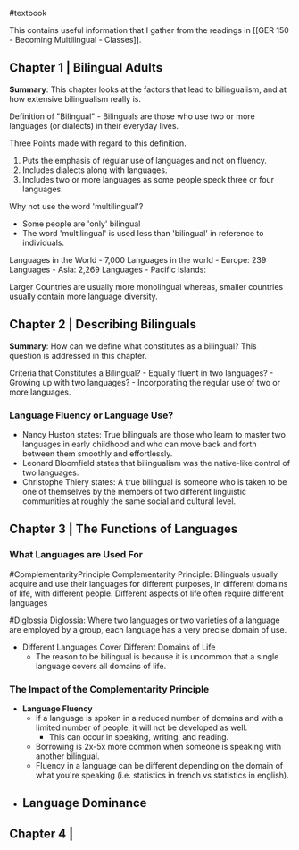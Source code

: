 #textbook

This contains useful information that I gather from the readings in [[GER 150 - Becoming Multilingual - Classes]].

## Chapter 1 | Bilingual Adults

**Summary**: This chapter looks at the factors that lead to bilingualism, and at how extensive bilingualism really is.

Definition of "Bilingual"
	- Bilinguals are those who use two or more languages (or dialects) in their everyday lives.

Three Points made with regard to this definition.
1. Puts the emphasis of regular use of languages and not on fluency.
2. Includes dialects along with languages.
3. Includes two or more languages as some people speck three or four languages.

Why not use the word 'multilingual'?
- Some people are 'only' bilingual
- The word 'multilingual' is used less than 'bilingual' in reference to individuals.

Languages in the World
	- 7,000 Languages in the world
	- Europe: 239 Languages
	- Asia: 2,269 Languages
	- Pacific Islands: 


Larger Countries are usually more monolingual whereas, smaller countries usually contain more language diversity.


## Chapter 2 | Describing Bilinguals

**Summary**: How can we define what constitutes as a bilingual? This question is addressed in this chapter.


Criteria that Constitutes a Bilingual?
	- Equally fluent in two languages?
	- Growing up with two languages?
	- Incorporating the regular use of two or more languages.

### Language Fluency or Language Use?
- Nancy Huston states: True bilinguals are those who learn to master two languages in early childhood and who can move back and forth between them smoothly and effortlessly.
- Leonard Bloomfield states that bilingualism was the native-like control of two languages.
- Christophe Thiery states: A true bilingual is someone who is taken to be one of themselves by the members of two different linguistic communities at roughly the same social and cultural level.



## Chapter 3 | The Functions of Languages
### What Languages are Used For
#ComplementarityPrinciple
Complementarity Principle: 
Bilinguals usually acquire and use their languages for different purposes, in different domains of life, with different people. Different aspects of life often require different languages

#Diglossia
Diglossia:
Where two languages or two varieties of a language are employed by a group, each language has a very precise domain of use.

- Different Languages Cover Different Domains of Life
	- The reason to be bilingual is because it is uncommon that a single language covers all domains of life. 



### The Impact of the Complementarity Principle
- **Language Fluency**
	- If a language is spoken in a reduced number of domains and with a limited number of people, it will not be developed as well.
		- This can occur in speaking, writing, and reading.
	-  Borrowing is 2x-5x more common when someone is speaking with another bilingual.
	- Fluency in a language can be different depending on the domain of what you're speaking (i.e. statistics in french vs statistics in english).
- **Language Dominance**
	- 


## Chapter 4 | 